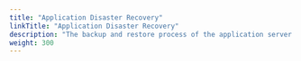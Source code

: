 ```yaml
---
title: "Application Disaster Recovery"
linkTitle: "Application Disaster Recovery"
description: "The backup and restore process of the application server."
weight: 300
---
```


